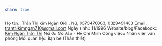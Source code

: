 ```yaml
---
share: true
---
```

Họ tên:: Trần Thị kim Ngân
Giới:: Nữ, 0373470063, 0329491403
Email:: tranthikimngan710@gmail.com
Ngày sinh:: 11/1996
Website/blog/Facebook:: [Kim Ngân Trần Thị](https://www.facebook.com/profile.php?id=100004372725736)
Nơi ở:: Gò Vấp - Hồ Chí Minh
Công việc:: Nhân viên văn phòng
Mối quan hệ:: Bạn bè (Thân thiết)
